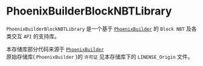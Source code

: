 # PhoenixBuilderBlockNBTLibrary
`PhoenixBuilderBlockNBTLibrary` 是一个基于 [`PhoenixBuilder`](https://github.com/LNSSPsd/PhoenixBuilder) 的 `Block NBT` 及各类交互 `API` 的支持库。

本存储库部分代码来源于 [`PhoenixBuilder`](https://github.com/LNSSPsd/PhoenixBuilder)<br/>
原始存储库( `PhoenixBuilder` )的 `许可证` 见本存储库下的 `LINENSE_Origin` 文件。